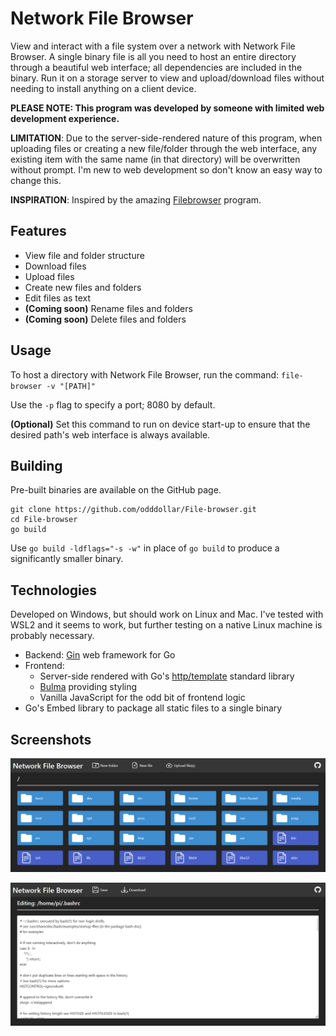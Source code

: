 # Network File Browser

View and interact with a file system over a network with Network File Browser. A single binary file is all you need to host an entire directory through a beautiful web interface; all dependencies are included in the binary. Run it on a storage server to view and upload/download files without needing to install anything on a client device.

**PLEASE NOTE: This program was developed by someone with limited web development experience.**

**LIMITATION**: Due to the server-side-rendered nature of this program, when uploading files or creating a new file/folder through the web interface, any existing item with the same name (in that directory) will be overwritten without prompt. I'm new to web development so don't know an easy way to change this.

**INSPIRATION**: Inspired by the amazing [Filebrowser](https://github.com/filebrowser/filebrowser) program.

## Features

- View file and folder structure
- Download files
- Upload files
- Create new files and folders
- Edit files as text
- **(Coming soon)** Rename files and folders
- **(Coming soon)** Delete files and folders

## Usage

To host a directory with Network File Browser, run the command: ``file-browser -v "[PATH]"``

Use the ``-p`` flag to specify a port; 8080 by default. 

**(Optional)** Set this command to run on device start-up to ensure that the desired path's web interface is always available.

## Building

Pre-built binaries are available on the GitHub page.

```
git clone https://github.com/odddollar/File-browser.git
cd File-browser
go build
```

Use ``go build -ldflags="-s -w"`` in place of ``go build`` to produce a significantly smaller binary.

## Technologies

Developed on Windows, but should work on Linux and Mac. I've tested with WSL2 and it seems to work, but further testing on a native Linux machine is probably necessary.

- Backend: [Gin](https://gin-gonic.com/) web framework for Go
- Frontend: 
  - Server-side rendered with Go's [http/template](https://pkg.go.dev/html/template) standard library
  - [Bulma](https://bulma.io) providing styling
  - Vanilla JavaScript for the odd bit of frontend logic
- Go's Embed library to package all static files to a single binary

## Screenshots

![Home](screenshots/home.png)

![Edit](screenshots/edit.png)
